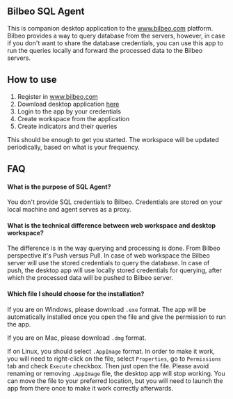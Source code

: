 

## Bilbeo SQL Agent

This is companion desktop application to the www.bilbeo.com platform. Bilbeo provides a way to query database from the servers,
however, in case if you don't want to share the database credentials, you can use this app to run the queries locally and forward
the processed data to the Bilbeo servers.

## How to use

1. Register in www.bilbeo.com
2. Download desktop application [here](https://github.com/bilbeo/sql-agent/releases/latest)
3. Login to the app by your credentials
4. Create workspace from the application
5. Create indicators and their queries

This should be enough to get you started. The workspace will be updated periodically, based on what is your frequency.

## FAQ

#### What is the purpose of SQL Agent?

You don't provide SQL credentials to Bilbeo. Credentials are stored on your local machine and agent serves as a proxy.

#### What is the technical difference between web workspace and desktop workspace?

The difference is in the way querying and processing is done. From Bilbeo perspective it's Push versus Pull. In case of 
web workspace the Bilbeo server will use the stored credentials to query the database. In case of push, the desktop app will use
locally stored credentials for querying, after which the processed data will be pushed to Bilbeo server.

#### Which file I should choose for the installation?

If you are on Windows, please download `.exe` format. The app will be automatically installed once you open the file and give the permission to run the app.

If you are on Mac, please download `.dmg` format.

If on Linux, you should select `.AppImage` format. In order to make it work, you will need to right-click on the file, select `Properties`, go to `Permissions` tab and check `Execute` checkbox. Then just open the file. Please avoid renaming or removing `.AppImage` file, the desktop app will stop working. You can move the file to your preferred location, but you will need to launch the app from there once to make it work correctly afterwards.
